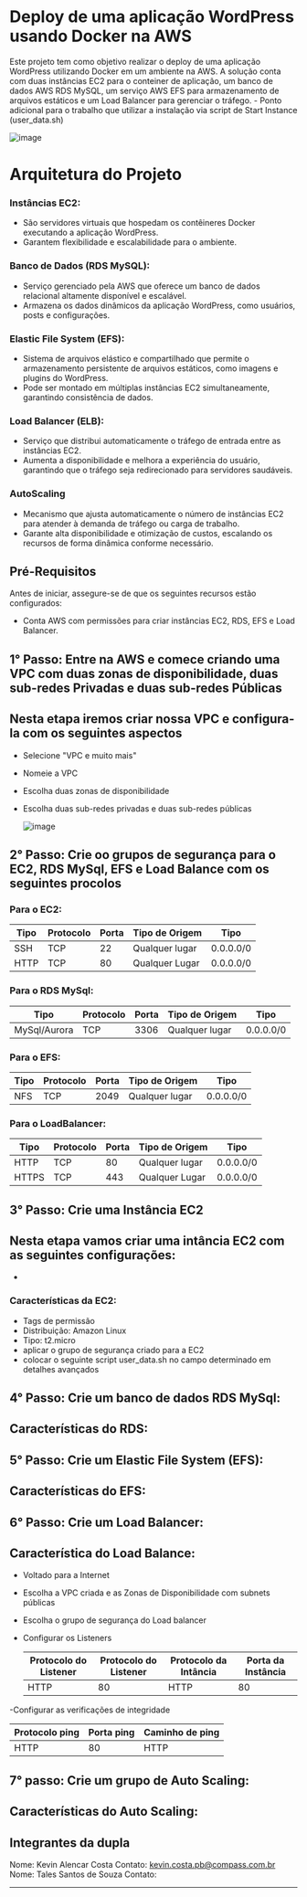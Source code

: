 # Deploy de uma aplicação WordPress usando Docker na AWS
<div>
  Este projeto tem como objetivo realizar o deploy de uma aplicação WordPress utilizando Docker em um ambiente na AWS. A solução conta com duas instâncias EC2 para o conteiner de aplicação, um banco de dados AWS RDS MySQL, um serviço AWS EFS para armazenamento de arquivos estáticos e um Load Balancer para gerenciar o tráfego.
- Ponto adicional para o trabalho que utilizar a instalação via script de Start Instance (user_data.sh)
</div>

![image](https://github.com/user-attachments/assets/67f5ff17-0220-48a0-8e3a-bd49fc57e876) 

# Arquitetura do Projeto
### Instâncias EC2:

- São servidores virtuais que hospedam os contêineres Docker executando a aplicação WordPress.
- Garantem flexibilidade e escalabilidade para o ambiente.

### Banco de Dados (RDS MySQL):

- Serviço gerenciado pela AWS que oferece um banco de dados relacional altamente disponível e escalável.
- Armazena os dados dinâmicos da aplicação WordPress, como usuários, posts e configurações.

### Elastic File System (EFS):

- Sistema de arquivos elástico e compartilhado que permite o armazenamento persistente de arquivos estáticos, como imagens e plugins do WordPress.
- Pode ser montado em múltiplas instâncias EC2 simultaneamente, garantindo consistência de dados.

### Load Balancer (ELB):

- Serviço que distribui automaticamente o tráfego de entrada entre as instâncias EC2.
- Aumenta a disponibilidade e melhora a experiência do usuário, garantindo que o tráfego seja redirecionado para servidores saudáveis.

### AutoScaling

- Mecanismo que ajusta automaticamente o número de instâncias EC2 para atender à demanda de tráfego ou carga de trabalho.
- Garante alta disponibilidade e otimização de custos, escalando os recursos de forma dinâmica conforme necessário.

## Pré-Requisitos

Antes de iniciar, assegure-se de que os seguintes recursos estão configurados:
- Conta AWS com permissões para criar instâncias EC2, RDS, EFS e Load Balancer.
## 1° Passo: Entre na AWS e comece criando uma VPC com duas zonas de disponibilidade, duas sub-redes Privadas e duas sub-redes Públicas
## Nesta etapa iremos criar nossa VPC e configura-la com os seguintes aspectos
- Selecione "VPC e muito mais"
- Nomeie a VPC
- Escolha duas zonas de disponibilidade
- Escolha duas sub-redes privadas e duas sub-redes públicas

  ![image](https://github.com/user-attachments/assets/373134ce-46a6-4845-aaf2-914020f78791)

## 2° Passo: Crie oo grupos de segurança para o EC2, RDS MySql, EFS e Load Balance com os seguintes procolos
### Para o EC2:

  | Tipo         | Protocolo|  Porta     | Tipo de Origem   | Tipo        |
  |--------------|----------|------------|------------------|-------------|
  | SSH          | TCP      |   22       | Qualquer lugar   | 0.0.0.0/0   |
  | HTTP         | TCP      |   80       | Qualquer Lugar   | 0.0.0.0/0   |
### Para o RDS MySql:

  | Tipo         | Protocolo|  Porta     | Tipo de Origem   | Tipo        |
  |--------------|----------|------------|------------------|-------------|
  | MySql/Aurora | TCP      |   3306     | Qualquer lugar   | 0.0.0.0/0   |
### Para o EFS:

  | Tipo         | Protocolo|  Porta     | Tipo de Origem   | Tipo        |
  |--------------|----------|------------|------------------|-------------|
  | NFS          | TCP      |   2049     | Qualquer lugar   | 0.0.0.0/0   |
### Para o LoadBalancer:

  | Tipo         | Protocolo|  Porta     | Tipo de Origem   | Tipo        |
  |--------------|----------|------------|------------------|-------------|
  | HTTP          | TCP     |   80       | Qualquer lugar   | 0.0.0.0/0   |
  | HTTPS         | TCP     |   443      | Qualquer Lugar   | 0.0.0.0/0   |

## 3° Passo: Crie uma Instância EC2 
## Nesta etapa vamos criar uma intância EC2 com as seguintes configurações:
- 
### Características da EC2:
- Tags de permissão
- Distribuição: Amazon Linux
- Tipo: t2.micro
- aplicar o grupo de segurança criado para a EC2
- colocar o seguinte script user_data.sh no campo determinado em detalhes avançados
  
## 4° Passo: Crie um banco de dados RDS MySql:
## Características do RDS:

## 5° Passo: Crie um Elastic File System (EFS):
## Características do EFS:

## 6° Passo: Crie um Load Balancer:
## Característica do Load Balance:
- Voltado para a Internet
- Escolha a VPC criada e as Zonas de Disponibilidade com subnets públicas
- Escolha o grupo de segurança do Load balancer
- Configurar os Listeners
  
  | Protocolo do Listener | Protocolo do Listener |  Protocolo da Intância | Porta da Instância |
  |-----------------------|-----------------------|------------------------|--------------------|
  |        HTTP           |         80            |         HTTP           |       80           |

-Configurar as verificações de integridade

  | Protocolo ping | Porta ping | Caminho de ping |
  |----------------|------------|-----------------|
  |     HTTP       |    80      |     HTTP        |       
  
## 7° passo: Crie um grupo de Auto Scaling:
## Características do Auto Scaling:



## Integrantes da dupla
Nome: Kevin Alencar Costa
Contato: kevin.costa.pb@compass.com.br
Nome: Tales Santos de Souza
Contato: 

---
